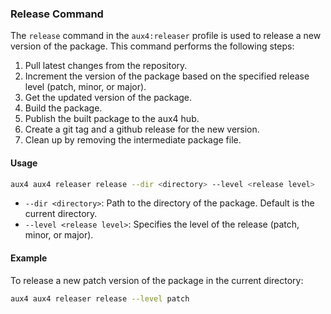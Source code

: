 ### Release Command

The `release` command in the `aux4:releaser` profile is used to release a new version of the package. This command performs the following steps:

1. Pull latest changes from the repository.
2. Increment the version of the package based on the specified release level (patch, minor, or major).
3. Get the updated version of the package.
4. Build the package.
5. Publish the built package to the aux4 hub.
6. Create a git tag and a github release for the new version.
7. Clean up by removing the intermediate package file.

#### Usage

```sh
aux4 aux4 releaser release --dir <directory> --level <release level>
```

- `--dir <directory>`: Path to the directory of the package. Default is the current directory.
- `--level <release level>`: Specifies the level of the release (patch, minor, or major).

#### Example

To release a new patch version of the package in the current directory:

```sh
aux4 aux4 releaser release --level patch
```
